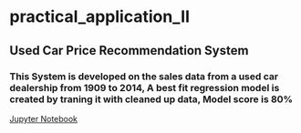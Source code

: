 # practical_application_II
## Used Car Price Recommendation System
### This System is developed on the sales data from a used car dealership from 1909 to 2014, A best fit regression model is created by traning it with cleaned up data, Model score is 80%   
[Jupyter Notebook](https://github.com/rajsandilya/practical_application_II/blob/main/prompt_II.ipynb)


